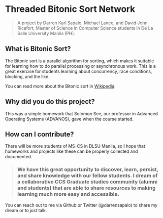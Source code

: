 # Threaded Bitonic Sort Network

> A project by Darren Karl Sapalo, Michael Lance, and David John Ricafort, Master of Science in Computer Science students in De La Salle University Manila (PH).

## What is Bitonic Sort?

The Bitonic sort is a parallel algorithm for sorting, which makes it suitable for learning how to do parallel processing or asynchronous work. This is a great exercise for students learning about concurrency, race conditions, blocking, and the like.

You can read more about the Bitonic sort in [Wikipedia](https://en.wikipedia.org/wiki/Bitonic_sorter).

## Why did you do this project?

This was a simple homework that Solomon See, our professor in Advanced Operating Systems (ADVANOS), gave when the course started. 

## How can I contribute?

There will be more students of MS-CS in DLSU Manila, so I hope that homeworks and projects like these can be properly collected and documented.

> ### We have this great opportunity to discover, learn, persist, and share knowledge with our fellow students. I dream of a collaborative CCS Graduate studies community (alumni and students) that are able to share resources to making learning much more easy and accessible.

You can reach out to me via Github or Twitter (@darrensapalo) to share my dream or to just talk.
